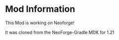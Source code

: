 
Mod Information
=======

This Mod is working on Neoforge!

It was cloned from the NeoForge-Gradle MDK for 1.21
